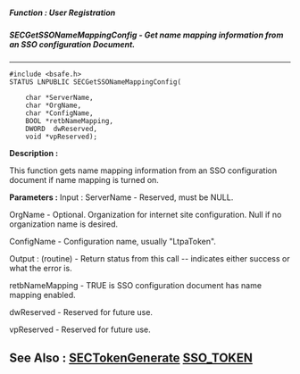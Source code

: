 ##### Function : User Registration
##### SECGetSSONameMappingConfig - Get name mapping information from an SSO configuration Document.
---
```
#include <bsafe.h>
STATUS LNPUBLIC SECGetSSONameMappingConfig(

	char *ServerName,
	char *OrgName,
	char *ConfigName,
	BOOL *retbNameMapping,
	DWORD  dwReserved,
	void *vpReserved);
```
**Description :**

 This function gets name mapping information from an SSO configuration document 
if name mapping is turned on.

**Parameters :**
Input :
ServerName  -  Reserved, must be NULL.

OrgName  -  Optional.  Organization for internet site configuration.  Null if no organization name is desired.

ConfigName  -  Configuration name, usually "LtpaToken".

Output :
(routine)  -  Return status from this call -- indicates either success or what the error is.


retbNameMapping  -  TRUE is SSO configuration document has name mapping enabled.

dwReserved  -  Reserved for future use.

vpReserved  -  Reserved for future use.


**See Also :**
[SECTokenGenerate](/reference/Func/SECTokenGenerate)
[SSO_TOKEN](/reference/Data/SSO_TOKEN)
---
